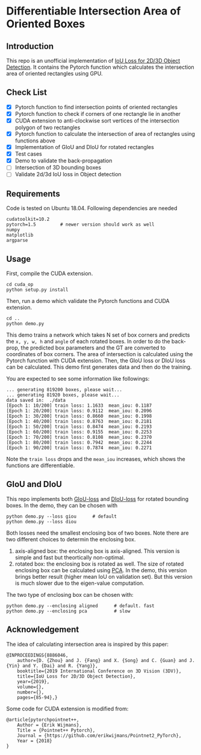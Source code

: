 # Differentiable Intersection Area of Oriented Boxes
## Introduction
This repo is an unofficial implementation of [IoU Loss for 2D/3D Object Detection](https://arxiv.org/pdf/1908.03851.pdf). It contains the Pytorch function which calculates the intersection area of oriented rectangles using GPU.

## Check List
- [x] Pytorch function to find intersection points of oriented rectangles
- [x] Pytorch function to check if corners of one rectangle lie in another 
- [x] CUDA extension to anti-clockwise sort vertices of the intersection polygon of two rectangles
- [x] Pytorch function to calculate the intersection of area of rectangles using functions above
- [x] Implementation of GIoU and DIoU for rotated rectangles
- [x] Test cases
- [x] Demo to validate the back-propagation
- [ ] Intersection of 3D bounding boxes
- [ ] Validate 2d/3d IoU loss in Object detection

## Requirements
Code is tested on Ubuntu 18.04. Following dependencies are needed

    cudatoolkit=10.2
    pytorch=1.5         # newer version should work as well
    numpy
    matplotlib
    argparse

## Usage

First, compile the CUDA extension.

    cd cuda_op
    python setup.py install

Then, run a demo which validate the Pytorch functions and CUDA extension.

    cd ..
    python demo.py

This demo trains a network which takes N set of box corners and predicts the `x, y, w, h` and `angle` of each rotated boxes. In order to do the back-prop, the predicted box parameters and the GT are converted to coordinates of box corners. The area of intersection is calculated using the Pytorch function with CUDA extension. Then, the GIoU loss or DIoU loss can be calculated. This demo first generates data and then do the training.

You are expected to see some information like followings:

    ... generating 819200 boxes, please wait...
    ... generating 81920 boxes, please wait...
    data saved in:  ./data
    [Epoch 1: 10/200] train loss: 1.1633  mean_iou: 0.1187
    [Epoch 1: 20/200] train loss: 0.9112  mean_iou: 0.2096
    [Epoch 1: 30/200] train loss: 0.8660  mean_iou: 0.1998
    [Epoch 1: 40/200] train loss: 0.8763  mean_iou: 0.2181
    [Epoch 1: 50/200] train loss: 0.8474  mean_iou: 0.2193
    [Epoch 1: 60/200] train loss: 0.9155  mean_iou: 0.2253
    [Epoch 1: 70/200] train loss: 0.8108  mean_iou: 0.2370
    [Epoch 1: 80/200] train loss: 0.7942  mean_iou: 0.2244
    [Epoch 1: 90/200] train loss: 0.7874  mean_iou: 0.2271

Note the `train loss` drops and the `mean_iou` increases, which shows the functions are differentiable.

## GIoU and DIoU
This repo implements both [GIoU-loss](https://giou.stanford.edu/GIoU.pdf) and [DIoU-loss](https://arxiv.org/abs/1911.08287) for rotated bounding boxes. In the demo, they can be chosen with 

    python demo.py --loss giou      # default
    python demo.py --loss diou

Both losses need the smallest enclosing box of two boxes. Note there are two different choices to determin the enclosing box. 

1. axis-aligned box: the enclosing box is axis-aligned. This version is simple and fast but theortically non-optimal.
2. rotated box: the enclosing box is rotated as well. The size of rotated enclosing box can be calculated using [PCA](https://en.wikipedia.org/wiki/Principal_component_analysis). In the demo, this version brings better result (higher mean IoU on validation set). But this version is much slower due to the eigen-value computation.

The two type of enclosing box can be chosen with:

    python demo.py --enclosing aligned      # default. fast
    python demo.py --enclosing pca          # slow

## Acknowledgement
The idea of calculating intersection area is inspired by this paper:

    @INPROCEEDINGS{8886046,
        author={D. {Zhou} and J. {Fang} and X. {Song} and C. {Guan} and J. {Yin} and Y. {Dai} and R. {Yang}},
        booktitle={2019 International Conference on 3D Vision (3DV)}, 
        title={IoU Loss for 2D/3D Object Detection}, 
        year={2019},
        volume={},
        number={},
        pages={85-94},}

Some code for CUDA extension is modified from:

    @article{pytorchpointnet++,
        Author = {Erik Wijmans},
        Title = {Pointnet++ Pytorch},
        Journal = {https://github.com/erikwijmans/Pointnet2_PyTorch},
        Year = {2018}
    }

